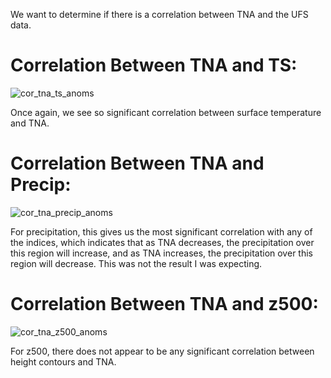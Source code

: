We want to determine if there is a correlation between TNA and the UFS data.

# Correlation Between TNA and TS:
![cor_tna_ts_anoms](https://user-images.githubusercontent.com/114028135/204931168-26f40338-4a88-4c2f-b01a-4ab9174b5c96.png)

Once again, we see so significant correlation between surface temperature and TNA. 

# Correlation Between TNA and Precip:
![cor_tna_precip_anoms](https://user-images.githubusercontent.com/114028135/204931214-7305054f-775d-4ae6-bced-4daed5a42dc8.png)

For precipitation, this gives us the most significant correlation with any of the indices, which indicates that as TNA decreases, the precipitation over this region will increase, and as TNA increases, the precipitation over this region will decrease. This was not the result I was expecting.

# Correlation Between TNA and z500:
![cor_tna_z500_anoms](https://user-images.githubusercontent.com/114028135/204931247-9fea3b69-dc6c-49ac-bf1c-3c606a8044c4.png)

For z500, there does not appear to be any significant correlation between height contours and TNA.



